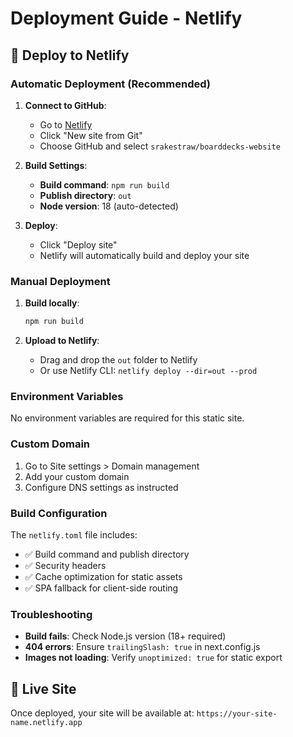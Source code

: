 # Deployment Guide - Netlify

## 🚀 Deploy to Netlify

### Automatic Deployment (Recommended)

1. **Connect to GitHub**:
   - Go to [Netlify](https://netlify.com)
   - Click "New site from Git"
   - Choose GitHub and select `srakestraw/boarddecks-website`

2. **Build Settings**:
   - **Build command**: `npm run build`
   - **Publish directory**: `out`
   - **Node version**: 18 (auto-detected)

3. **Deploy**:
   - Click "Deploy site"
   - Netlify will automatically build and deploy your site

### Manual Deployment

1. **Build locally**:
   ```bash
   npm run build
   ```

2. **Upload to Netlify**:
   - Drag and drop the `out` folder to Netlify
   - Or use Netlify CLI: `netlify deploy --dir=out --prod`

### Environment Variables

No environment variables are required for this static site.

### Custom Domain

1. Go to Site settings > Domain management
2. Add your custom domain
3. Configure DNS settings as instructed

### Build Configuration

The `netlify.toml` file includes:
- ✅ Build command and publish directory
- ✅ Security headers
- ✅ Cache optimization for static assets
- ✅ SPA fallback for client-side routing

### Troubleshooting

- **Build fails**: Check Node.js version (18+ required)
- **404 errors**: Ensure `trailingSlash: true` in next.config.js
- **Images not loading**: Verify `unoptimized: true` for static export

## 🔗 Live Site

Once deployed, your site will be available at:
`https://your-site-name.netlify.app` 